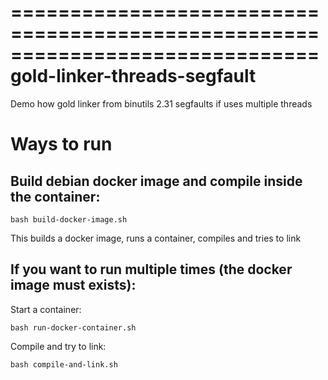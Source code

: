==============================================================================
gold-linker-threads-segfault  
==============================================================================

Demo how gold linker from binutils 2.31 segfaults if uses multiple threads



# Ways to run

## Build debian docker image and compile inside the container:
```
bash build-docker-image.sh
```  
This builds a docker image, runs a container, compiles and tries to link

## If you want to run multiple times (the docker image must exists):
Start a container:
```
bash run-docker-container.sh
```

Compile and try to link:
```
bash compile-and-link.sh 
```
